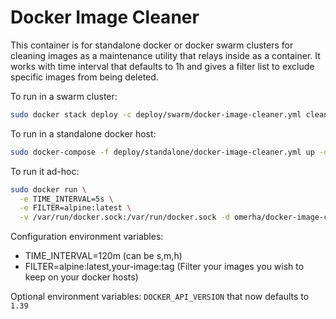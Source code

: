 # Docker Image Cleaner

This container is for standalone docker or docker swarm clusters for cleaning images as a maintenance utility that relays inside as a container.
It works with time interval that defaults to 1h and gives a filter list to exclude specific images from being deleted.

To run in a swarm cluster:

```bash
sudo docker stack deploy -c deploy/swarm/docker-image-cleaner.yml cleaner
```

To run in a standalone docker host:

```bash
sudo docker-compose -f deploy/standalone/docker-image-cleaner.yml up -d
```

To run it ad-hoc:

```bash
sudo docker run \
  -e TIME_INTERVAL=5s \
  -e FILTER=alpine:latest \
  -v /var/run/docker.sock:/var/run/docker.sock -d omerha/docker-image-cleaner:latest
```

Configuration environment variables:

- TIME_INTERVAL=120m (can be s,m,h)
- FILTER=alpine:latest,your-image:tag (Filter your images you wish to keep on your docker hosts)

Optional environment variables: `DOCKER_API_VERSION` that now defaults to `1.39`

